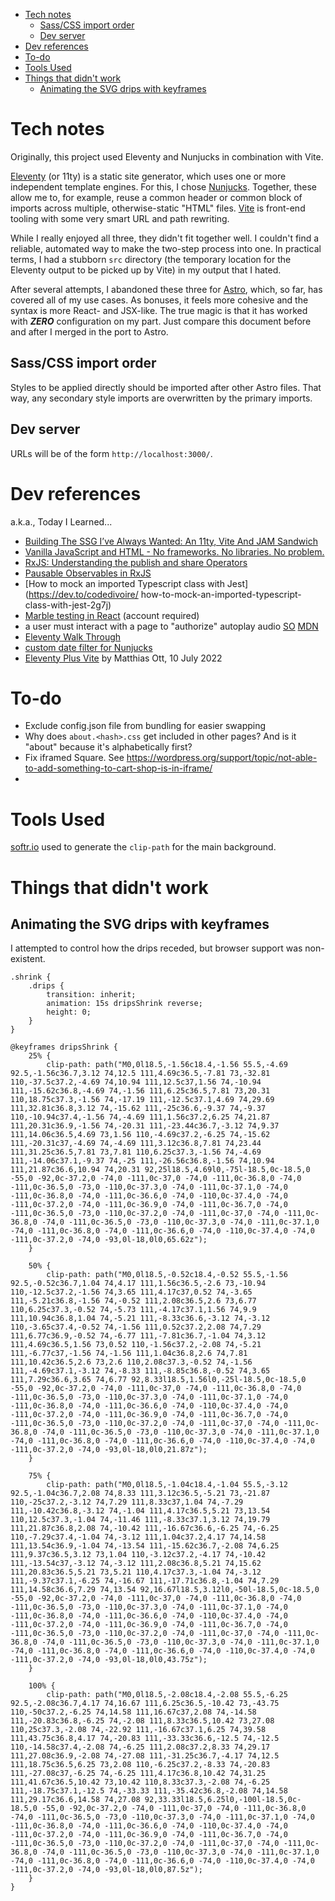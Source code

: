 - [Tech notes](#tech-notes)
  - [Sass/CSS import order](#sasscss-import-order)
  - [Dev server](#dev-server)
- [Dev references](#dev-references)
- [To-do](#to-do)
- [Tools Used](#tools-used)
- [Things that didn't work](#things-that-didnt-work)
  - [Animating the SVG drips with keyframes](#animating-the-svg-drips-with-keyframes)

# Tech notes
Originally, this project used Eleventy and Nunjucks in combination with Vite.

[Eleventy](https://www.11ty.dev/docs/) (or 11ty) is a static site generator,
which uses one or more independent template engines. For this, I chose
[Nunjucks](https://mozilla.github.io/nunjucks/templating.html). Together, these
allow me to, for example, reuse a common header or common block of imports
across multiple, otherwise-static "HTML" files. [Vite](https://vitejs.dev/) is
front-end tooling with some very smart URL and path rewriting.

While I really enjoyed all three, they didn't fit together well. I
couldn't find a reliable, automated way to make the two-step process into one.
In practical terms, I had a stubborn `src` directory (the temporary location for
the Eleventy output to be picked up by Vite) in my output that I hated.

After several attempts, I abandoned these three for [Astro](https://astro.build/),
which, so far, has covered all of my use cases. As bonuses, it feels more
cohesive and the syntax is more React- and JSX-like. The true magic is that it
has worked with ***ZERO*** configuration on my part. Just compare this
document before and after I merged in the port to Astro.

## Sass/CSS import order
Styles to be applied directly should be imported after other Astro files.
That way, any secondary style imports are overwritten by the primary imports.

## Dev server
URLs will be of the form `http://localhost:3000/`.

# Dev references
a.k.a., Today I Learned...
 * [Building The SSG I’ve Always Wanted: An 11ty, Vite And JAM Sandwich](https://www.smashingmagazine.com/2021/10/building-ssg-11ty-vite-jam-sandwich/)
 * [Vanilla JavaScript and HTML - No frameworks. No libraries. No problem.](https://johnpapa.net/render-html-2/)
 * [RxJS: Understanding the publish and share Operators](https://ncjamieson.com/understanding-publish-and-share/)
 * [Pausable Observables in RxJS](https://kddsky.medium.com/pauseable-observables-in-rxjs-58ce2b8c7dfd)
 * [How to mock an imported Typescript class with Jest](https://dev.to/codedivoire/   how-to-mock-an-imported-typescript-class-with-jest-2g7j)
 * [Marble testing in React](https://medium.com/swlh/marble-testing-in-react-ba0639441afa) (account required)
 * a user must interact with a page to "authorize" autoplay audio [SO](https://stackoverflow.com/a/57632961/356016) [MDN](https://developer.mozilla.org/en-US/docs/Web/Media/Autoplay_guide)
 * [Eleventy Walk Through](https://rphunt.github.io/eleventy-walkthrough/)
 * [custom date filter for Nunjucks](https://eszter.space/11ty-njk-filters/)
 * [Eleventy Plus Vite](https://matthiasott.com/notes/eleventy-plus-vite) by Matthias Ott, 10 July 2022

# To-do
* Exclude config.json file from bundling for easier swapping
* Why does `about.<hash>.css` get included in other pages? And is it "about" because it's alphabetically first?
* Fix iframed Square. See https://wordpress.org/support/topic/not-able-to-add-something-to-cart-shop-is-in-iframe/
*

# Tools Used

[softr.io](https://www.softr.io/tools/svg-wave-generator) used to generate the `clip-path` for the main background.

# Things that didn't work

## Animating the SVG drips with keyframes
I attempted to control how the drips receded, but browser support was non-existent.
```
.shrink {
    .drips {
        transition: inherit;
        animation: 15s dripsShrink reverse;
        height: 0;
    }
}

@keyframes dripsShrink {
    25% {
        clip-path: path("M0,0l18.5,-1.56c18.4,-1.56 55.5,-4.69 92.5,-1.56c36.7,3.12 74,12.5 111,4.69c36.5,-7.81 73,-32.81 110,-37.5c37.2,-4.69 74,10.94 111,12.5c37,1.56 74,-10.94 111,-15.62c36.8,-4.69 74,-1.56 111,6.25c36.5,7.81 73,20.31 110,18.75c37.3,-1.56 74,-17.19 111,-12.5c37.1,4.69 74,29.69 111,32.81c36.8,3.12 74,-15.62 111,-25c36.6,-9.37 74,-9.37 110,-10.94c37.4,-1.56 74,-4.69 111,1.56c37.2,6.25 74,21.87 111,20.31c36.9,-1.56 74,-20.31 111,-23.44c36.7,-3.12 74,9.37 111,14.06c36.5,4.69 73,1.56 110,-4.69c37.2,-6.25 74,-15.62 111,-20.31c37,-4.69 74,-4.69 111,3.12c36.8,7.81 74,23.44 111,31.25c36.5,7.81 73,7.81 110,6.25c37.3,-1.56 74,-4.69 111,-14.06c37.1,-9.37 74,-25 111,-26.56c36.8,-1.56 74,10.94 111,21.87c36.6,10.94 74,20.31 92,25l18.5,4.69l0,-75l-18.5,0c-18.5,0 -55,0 -92,0c-37.2,0 -74,0 -111,0c-37,0 -74,0 -111,0c-36.8,0 -74,0 -111,0c-36.5,0 -73,0 -110,0c-37.3,0 -74,0 -111,0c-37.1,0 -74,0 -111,0c-36.8,0 -74,0 -111,0c-36.6,0 -74,0 -110,0c-37.4,0 -74,0 -111,0c-37.2,0 -74,0 -111,0c-36.9,0 -74,0 -111,0c-36.7,0 -74,0 -111,0c-36.5,0 -73,0 -110,0c-37.2,0 -74,0 -111,0c-37,0 -74,0 -111,0c-36.8,0 -74,0 -111,0c-36.5,0 -73,0 -110,0c-37.3,0 -74,0 -111,0c-37.1,0 -74,0 -111,0c-36.8,0 -74,0 -111,0c-36.6,0 -74,0 -110,0c-37.4,0 -74,0 -111,0c-37.2,0 -74,0 -93,0l-18,0l0,65.62z");
    }

    50% {
        clip-path: path("M0,0l18.5,-0.52c18.4,-0.52 55.5,-1.56 92.5,-0.52c36.7,1.04 74,4.17 111,1.56c36.5,-2.6 73,-10.94 110,-12.5c37.2,-1.56 74,3.65 111,4.17c37,0.52 74,-3.65 111,-5.21c36.8,-1.56 74,-0.52 111,2.08c36.5,2.6 73,6.77 110,6.25c37.3,-0.52 74,-5.73 111,-4.17c37.1,1.56 74,9.9 111,10.94c36.8,1.04 74,-5.21 111,-8.33c36.6,-3.12 74,-3.12 110,-3.65c37.4,-0.52 74,-1.56 111,0.52c37.2,2.08 74,7.29 111,6.77c36.9,-0.52 74,-6.77 111,-7.81c36.7,-1.04 74,3.12 111,4.69c36.5,1.56 73,0.52 110,-1.56c37.2,-2.08 74,-5.21 111,-6.77c37,-1.56 74,-1.56 111,1.04c36.8,2.6 74,7.81 111,10.42c36.5,2.6 73,2.6 110,2.08c37.3,-0.52 74,-1.56 111,-4.69c37.1,-3.12 74,-8.33 111,-8.85c36.8,-0.52 74,3.65 111,7.29c36.6,3.65 74,6.77 92,8.33l18.5,1.56l0,-25l-18.5,0c-18.5,0 -55,0 -92,0c-37.2,0 -74,0 -111,0c-37,0 -74,0 -111,0c-36.8,0 -74,0 -111,0c-36.5,0 -73,0 -110,0c-37.3,0 -74,0 -111,0c-37.1,0 -74,0 -111,0c-36.8,0 -74,0 -111,0c-36.6,0 -74,0 -110,0c-37.4,0 -74,0 -111,0c-37.2,0 -74,0 -111,0c-36.9,0 -74,0 -111,0c-36.7,0 -74,0 -111,0c-36.5,0 -73,0 -110,0c-37.2,0 -74,0 -111,0c-37,0 -74,0 -111,0c-36.8,0 -74,0 -111,0c-36.5,0 -73,0 -110,0c-37.3,0 -74,0 -111,0c-37.1,0 -74,0 -111,0c-36.8,0 -74,0 -111,0c-36.6,0 -74,0 -110,0c-37.4,0 -74,0 -111,0c-37.2,0 -74,0 -93,0l-18,0l0,21.87z");
    }

    75% {
        clip-path: path("M0,0l18.5,-1.04c18.4,-1.04 55.5,-3.12 92.5,-1.04c36.7,2.08 74,8.33 111,3.12c36.5,-5.21 73,-21.87 110,-25c37.2,-3.12 74,7.29 111,8.33c37,1.04 74,-7.29 111,-10.42c36.8,-3.12 74,-1.04 111,4.17c36.5,5.21 73,13.54 110,12.5c37.3,-1.04 74,-11.46 111,-8.33c37.1,3.12 74,19.79 111,21.87c36.8,2.08 74,-10.42 111,-16.67c36.6,-6.25 74,-6.25 110,-7.29c37.4,-1.04 74,-3.12 111,1.04c37.2,4.17 74,14.58 111,13.54c36.9,-1.04 74,-13.54 111,-15.62c36.7,-2.08 74,6.25 111,9.37c36.5,3.12 73,1.04 110,-3.12c37.2,-4.17 74,-10.42 111,-13.54c37,-3.12 74,-3.12 111,2.08c36.8,5.21 74,15.62 111,20.83c36.5,5.21 73,5.21 110,4.17c37.3,-1.04 74,-3.12 111,-9.37c37.1,-6.25 74,-16.67 111,-17.71c36.8,-1.04 74,7.29 111,14.58c36.6,7.29 74,13.54 92,16.67l18.5,3.12l0,-50l-18.5,0c-18.5,0 -55,0 -92,0c-37.2,0 -74,0 -111,0c-37,0 -74,0 -111,0c-36.8,0 -74,0 -111,0c-36.5,0 -73,0 -110,0c-37.3,0 -74,0 -111,0c-37.1,0 -74,0 -111,0c-36.8,0 -74,0 -111,0c-36.6,0 -74,0 -110,0c-37.4,0 -74,0 -111,0c-37.2,0 -74,0 -111,0c-36.9,0 -74,0 -111,0c-36.7,0 -74,0 -111,0c-36.5,0 -73,0 -110,0c-37.2,0 -74,0 -111,0c-37,0 -74,0 -111,0c-36.8,0 -74,0 -111,0c-36.5,0 -73,0 -110,0c-37.3,0 -74,0 -111,0c-37.1,0 -74,0 -111,0c-36.8,0 -74,0 -111,0c-36.6,0 -74,0 -110,0c-37.4,0 -74,0 -111,0c-37.2,0 -74,0 -93,0l-18,0l0,43.75z");
    }

    100% {
        clip-path: path("M0,0l18.5,-2.08c18.4,-2.08 55.5,-6.25 92.5,-2.08c36.7,4.17 74,16.67 111,6.25c36.5,-10.42 73,-43.75 110,-50c37.2,-6.25 74,14.58 111,16.67c37,2.08 74,-14.58 111,-20.83c36.8,-6.25 74,-2.08 111,8.33c36.5,10.42 73,27.08 110,25c37.3,-2.08 74,-22.92 111,-16.67c37.1,6.25 74,39.58 111,43.75c36.8,4.17 74,-20.83 111,-33.33c36.6,-12.5 74,-12.5 110,-14.58c37.4,-2.08 74,-6.25 111,2.08c37.2,8.33 74,29.17 111,27.08c36.9,-2.08 74,-27.08 111,-31.25c36.7,-4.17 74,12.5 111,18.75c36.5,6.25 73,2.08 110,-6.25c37.2,-8.33 74,-20.83 111,-27.08c37,-6.25 74,-6.25 111,4.17c36.8,10.42 74,31.25 111,41.67c36.5,10.42 73,10.42 110,8.33c37.3,-2.08 74,-6.25 111,-18.75c37.1,-12.5 74,-33.33 111,-35.42c36.8,-2.08 74,14.58 111,29.17c36.6,14.58 74,27.08 92,33.33l18.5,6.25l0,-100l-18.5,0c-18.5,0 -55,0 -92,0c-37.2,0 -74,0 -111,0c-37,0 -74,0 -111,0c-36.8,0 -74,0 -111,0c-36.5,0 -73,0 -110,0c-37.3,0 -74,0 -111,0c-37.1,0 -74,0 -111,0c-36.8,0 -74,0 -111,0c-36.6,0 -74,0 -110,0c-37.4,0 -74,0 -111,0c-37.2,0 -74,0 -111,0c-36.9,0 -74,0 -111,0c-36.7,0 -74,0 -111,0c-36.5,0 -73,0 -110,0c-37.2,0 -74,0 -111,0c-37,0 -74,0 -111,0c-36.8,0 -74,0 -111,0c-36.5,0 -73,0 -110,0c-37.3,0 -74,0 -111,0c-37.1,0 -74,0 -111,0c-36.8,0 -74,0 -111,0c-36.6,0 -74,0 -110,0c-37.4,0 -74,0 -111,0c-37.2,0 -74,0 -93,0l-18,0l0,87.5z");
    }
}
```
